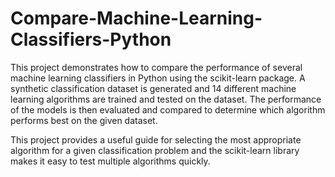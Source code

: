 # Compare-Machine-Learning-Classifiers-Python

This project demonstrates how to compare the performance of several machine learning classifiers in Python using the scikit-learn package. A synthetic classification dataset is generated and 14 different machine learning algorithms are trained and tested on the dataset. The performance of the models is then evaluated and compared to determine which algorithm performs best on the given dataset. 

This project provides a useful guide for selecting the most appropriate algorithm for a given classification problem and the scikit-learn library makes it easy to test multiple algorithms quickly.



